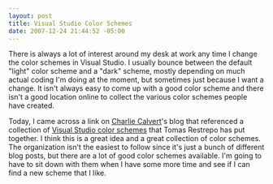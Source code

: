 ```yaml
---
layout: post
title: Visual Studio Color Schemes
date: 2007-12-24 21:44:52 -05:00
---
```


There is always a lot of interest around my desk at work any time I change the color schemes in Visual Studio. I usually bounce between the default "light" color scheme and a "dark" scheme, mostly depending on much actual coding I'm doing at the moment, but sometimes just because I want a change. It isn't always easy to come up with a good color scheme and there isn't a good location online to collect the various color schemes people have created.

Today, I came across a link on [Charlie Calvert](http://blogs.msdn.com/charlie/archive/2007/12/10/community-convergence-xxxvii.aspx)'s blog that referenced a collection of [Visual Studio color schemes](http://www.winterdom.com/weblog/CategoryView,category,VS%2BColor%2BScheme.aspx) that Tomas Restrepo has put together. I think this is a great idea and a great collection of color schemes. The organization isn't the easiest to follow since it's just a bunch of different blog posts, but there are a lot of good color schemes available. I'm going to have to sit down with them when I have some more time and see if I can find a new scheme that I like.
